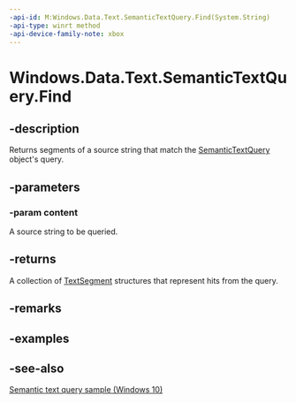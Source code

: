 ```yaml
---
-api-id: M:Windows.Data.Text.SemanticTextQuery.Find(System.String)
-api-type: winrt method
-api-device-family-note: xbox
---
```


<!-- Method syntax
public Windows.Foundation.Collections.IVectorView<Windows.Data.Text.TextSegment> Find(System.String content)
-->

# Windows.Data.Text.SemanticTextQuery.Find

## -description
Returns segments of a source string that match the [SemanticTextQuery](semantictextquery.md) object's query.

## -parameters
### -param content
A source string to be queried.

## -returns
A collection of [TextSegment](textsegment.md) structures that represent hits from the query.

## -remarks

## -examples

## -see-also
[Semantic text query sample (Windows 10)](http://go.microsoft.com/fwlink/p/?LinkId=620594)